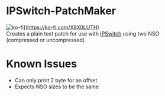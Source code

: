 # IPSwitch-PatchMaker
![ko-fi](https://www.ko-fi.com/img/donate_sm.png)](https://ko-fi.com/X8X0LUTH)<br>
Creates a plain text patch for use with [IPSwitch](https://github.com/3096/ipswitch) using two NSO (compressed or uncompressed)

# Known Issues
* Can only print 2 byte for an offset
* Expects NSO sizes to be the same